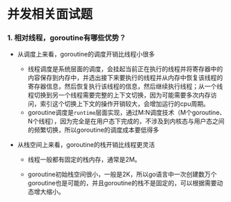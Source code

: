 # 并发相关面试题

### 1. 相对线程，goroutine有哪些优势？

- 从调度上来看，goroutine的调度开销比线程小很多
  
  - 线程调度是系统层面的调度，会挂起当前正在执行的线程并将寄存器中的内容保存到内存中，并选出接下来要执行的线程并从内存中恢复该线程的寄存器信息，然后恢复执行该线程的信息，然后继续执行线程；从一个线程切换到另一个线程需要完整的上下文切换，因为可能需要多次内存访问，索引这个切换上下文的操作开销较大，会增加运行的cpu周期。
  - goroutine调度是`runtime`层面实现，通过M:N调度技术（M个goroutine、N个线程），因为完全是在用户态下完成的，不涉及到内核态与用户态之间的频繁切换，所以goroutine的调度成本要低得多

- 从栈空间上来看，goroutine的栈开销比线程更灵活
  
  - 线程一般都有固定的栈内存，通常是2M。
  
  - goroutine初始栈空间很小，一般是2K，所以go语言中一次创建数万个goroutine也是可能的，并且goroutine的栈不是固定的，可以根据需要动态增大缩小。
